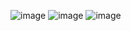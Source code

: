 ![image](https://user-images.githubusercontent.com/55192336/216841370-31a138ce-8c5f-418a-8e71-a1f606a165fe.png)
![image](https://user-images.githubusercontent.com/55192336/216841441-9d52d764-d60e-475c-a7f9-1e6f391c449e.png)
![image](https://user-images.githubusercontent.com/55192336/216841469-31dd4ab9-9038-49de-9572-7196d6ba7486.png)
